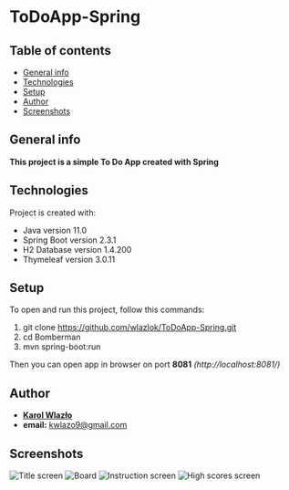 # ToDoApp-Spring
## Table of contents
* [General info](#general-info)
* [Technologies](#technologies)
* [Setup](#setup)
* [Author](#author)
* [Screenshots](#screenshots)

## General info
**This project is a simple To Do App created with Spring**

## Technologies
Project is created with:
* Java version 11.0
* Spring Boot version 2.3.1
* H2 Database version 1.4.200
* Thymeleaf version 3.0.11

## Setup
To open and run this project, follow this commands:
1. git clone https://github.com/wlazlok/ToDoApp-Spring.git
2. cd Bomberman
3. mvn spring-boot:run

Then you can open app in browser on port **8081** *(http://localhost:8081/)*

## Author
* **[Karol Wlazło](https://github.com/wlazlok)**
* **email:** kwlazo9@gmail.com

## Screenshots
![Title screen](./images/bomberman_title.PNG)
![Board](./images/bomberman_board.PNG)
![Instruction screen](./images/bomberman_instruction.PNG)
![High scores screen](./images/bomberman_high_scores.PNG)
